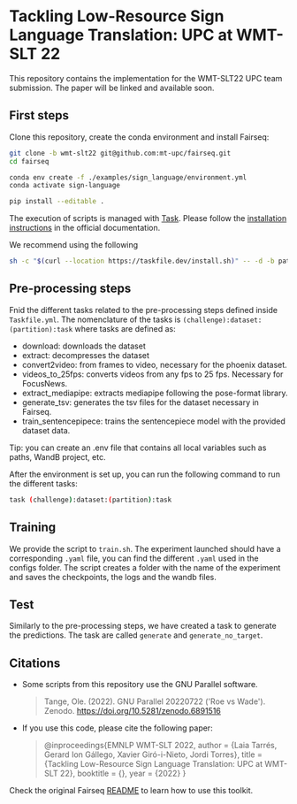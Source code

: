 # Tackling Low-Resource Sign Language Translation: UPC at WMT-SLT 22

This repository contains the implementation for the WMT-SLT22 UPC team submission. The paper will be linked and available soon.

## First steps

Clone this repository, create the conda environment and install Fairseq:
```bash
git clone -b wmt-slt22 git@github.com:mt-upc/fairseq.git
cd fairseq

conda env create -f ./examples/sign_language/environment.yml
conda activate sign-language

pip install --editable .
```

The execution of scripts is managed with [Task](https://taskfile.dev/). Please follow the [installation instructions](https://taskfile.dev/installation/) in the official documentation.

We recommend using the following
```bash
sh -c "$(curl --location https://taskfile.dev/install.sh)" -- -d -b path-to-env/sign-language/bin
```

## Pre-processing steps
Fnid the different tasks related to the pre-processing steps defined inside `Taskfile.yml`. The nomenclature of the tasks is `(challenge):dataset:(partition):task` where tasks are defined as:
- download: downloads the dataset
- extract: decompresses the dataset
- convert2video: from frames to video, necessary for the phoenix dataset.
- videos_to_25fps: converts videos from any fps to 25 fps. Necessary for FocusNews.
- extract_mediapipe: extracts mediapipe following the pose-format library.
- generate_tsv: generates the tsv files for the dataset necessary in Fairseq.
- train_sentencepipece: trains the sentencepiece model with the provided dataset data.

Tip: you can create an .env file that contains all local variables such as paths, WandB project, etc.

After the environment is set up, you can run the following command to run the different tasks:
```bash
task (challenge):dataset:(partition):task
```

## Training
We provide the script to `train.sh`. The experiment launched should have a corresponding `.yaml` file, you can find the different `.yaml` used in the configs folder. The script creates a folder with the name of the experiment and saves the checkpoints, the logs and the wandb files.

## Test
Similarly to the pre-processing steps, we have created a task to generate the predictions. The task are called `generate` and `generate_no_target`. 

## Citations
- Some scripts from this repository use the GNU Parallel software.
  > Tange, Ole. (2022). GNU Parallel 20220722 ('Roe vs Wade'). Zenodo. https://doi.org/10.5281/zenodo.6891516
- If you use this code, please cite the following paper:
  > @inproceedings{EMNLP WMT-SLT 2022,
  > author = {Laia Tarrés, Gerard Ion Gállego, Xavier Giró-i-Nieto, Jordi Torres},
  > title = {Tackling Low-Resource Sign Language Translation: UPC at WMT-SLT 22},
  > booktitle = {},
  > year = {2022}
  > }

Check the original Fairseq [README](https://github.com/mt-upc/fairseq/blob/wmt-slt22/README_FAIRSEQ.md) to learn how to use this toolkit.

